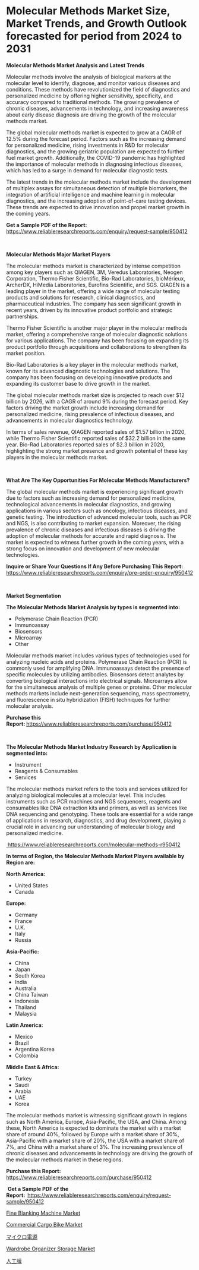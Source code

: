 <p><h1>Molecular Methods Market Size, Market Trends, and Growth Outlook forecasted for period from 2024 to 2031</h1></p><p><strong>Molecular Methods Market Analysis and Latest Trends</strong></p>
<p><p>Molecular methods involve the analysis of biological markers at the molecular level to identify, diagnose, and monitor various diseases and conditions. These methods have revolutionized the field of diagnostics and personalized medicine by offering higher sensitivity, specificity, and accuracy compared to traditional methods. The growing prevalence of chronic diseases, advancements in technology, and increasing awareness about early disease diagnosis are driving the growth of the molecular methods market.</p><p>The global molecular methods market is expected to grow at a CAGR of 12.5% during the forecast period. Factors such as the increasing demand for personalized medicine, rising investments in R&D for molecular diagnostics, and the growing geriatric population are expected to further fuel market growth. Additionally, the COVID-19 pandemic has highlighted the importance of molecular methods in diagnosing infectious diseases, which has led to a surge in demand for molecular diagnostic tests.</p><p>The latest trends in the molecular methods market include the development of multiplex assays for simultaneous detection of multiple biomarkers, the integration of artificial intelligence and machine learning in molecular diagnostics, and the increasing adoption of point-of-care testing devices. These trends are expected to drive innovation and propel market growth in the coming years.</p></p>
<p><strong>Get a Sample PDF of the Report:&nbsp;</strong> <a href="https://www.reliableresearchreports.com/enquiry/request-sample/950412">https://www.reliableresearchreports.com/enquiry/request-sample/950412</a></p>
<p>&nbsp;</p>
<p><strong>Molecular Methods Major Market Players</strong></p>
<p><p>The molecular methods market is characterized by intense competition among key players such as QIAGEN, 3M, Veredus Laboratories, Neogen Corporation, Thermo Fisher Scientific, Bio-Rad Laboratories, bioMérieux, ArcherDX, HiMedia Laboratories, Eurofins Scientific, and SGS. QIAGEN is a leading player in the market, offering a wide range of molecular testing products and solutions for research, clinical diagnostics, and pharmaceutical industries. The company has seen significant growth in recent years, driven by its innovative product portfolio and strategic partnerships.</p><p>Thermo Fisher Scientific is another major player in the molecular methods market, offering a comprehensive range of molecular diagnostic solutions for various applications. The company has been focusing on expanding its product portfolio through acquisitions and collaborations to strengthen its market position.</p><p>Bio-Rad Laboratories is a key player in the molecular methods market, known for its advanced diagnostic technologies and solutions. The company has been focusing on developing innovative products and expanding its customer base to drive growth in the market.</p><p>The global molecular methods market size is projected to reach over $12 billion by 2026, with a CAGR of around 9% during the forecast period. Key factors driving the market growth include increasing demand for personalized medicine, rising prevalence of infectious diseases, and advancements in molecular diagnostics technology.</p><p>In terms of sales revenue, QIAGEN reported sales of $1.57 billion in 2020, while Thermo Fisher Scientific reported sales of $32.2 billion in the same year. Bio-Rad Laboratories reported sales of $2.3 billion in 2020, highlighting the strong market presence and growth potential of these key players in the molecular methods market.</p></p>
<p>&nbsp;</p>
<p><strong>What Are The Key Opportunities For Molecular Methods Manufacturers?</strong></p>
<p><p>The global molecular methods market is experiencing significant growth due to factors such as increasing demand for personalized medicine, technological advancements in molecular diagnostics, and growing applications in various sectors such as oncology, infectious diseases, and genetic testing. The introduction of advanced molecular tools, such as PCR and NGS, is also contributing to market expansion. Moreover, the rising prevalence of chronic diseases and infectious diseases is driving the adoption of molecular methods for accurate and rapid diagnosis. The market is expected to witness further growth in the coming years, with a strong focus on innovation and development of new molecular technologies.</p></p>
<p><strong>Inquire or Share Your Questions If Any Before Purchasing This Report:</strong> <a href="https://www.reliableresearchreports.com/enquiry/pre-order-enquiry/950412">https://www.reliableresearchreports.com/enquiry/pre-order-enquiry/950412</a></p>
<p>&nbsp;</p>
<p><strong>Market Segmentation</strong></p>
<p><strong>The Molecular Methods Market Analysis by types is segmented into:</strong></p>
<p><ul><li>Polymerase Chain Reaction (PCR)</li><li>Immunoassay</li><li>Biosensors</li><li>Microarray</li><li>Other</li></ul></p>
<p><p>Molecular methods market includes various types of technologies used for analyzing nucleic acids and proteins. Polymerase Chain Reaction (PCR) is commonly used for amplifying DNA. Immunoassays detect the presence of specific molecules by utilizing antibodies. Biosensors detect analytes by converting biological interactions into electrical signals. Microarrays allow for the simultaneous analysis of multiple genes or proteins. Other molecular methods markets include next-generation sequencing, mass spectrometry, and fluorescence in situ hybridization (FISH) techniques for further molecular analysis.</p></p>
<p><strong>Purchase this Report:&nbsp;</strong><a href="https://www.reliableresearchreports.com/purchase/950412">https://www.reliableresearchreports.com/purchase/950412</a></p>
<p>&nbsp;</p>
<p><strong>The Molecular Methods Market Industry Research by Application is segmented into:</strong></p>
<p><ul><li>Instrument</li><li>Reagents & Consumables</li><li>Services</li></ul></p>
<p><p>The molecular methods market refers to the tools and services utilized for analyzing biological molecules at a molecular level. This includes instruments such as PCR machines and NGS sequencers, reagents and consumables like DNA extraction kits and primers, as well as services like DNA sequencing and genotyping. These tools are essential for a wide range of applications in research, diagnostics, and drug development, playing a crucial role in advancing our understanding of molecular biology and personalized medicine.</p></p>
<p><a href="https://www.reliableresearchreports.com/molecular-methods-r950412">&nbsp;https://www.reliableresearchreports.com/molecular-methods-r950412</a></p>
<p><strong>In terms of Region, the Molecular Methods Market Players available by Region are:</strong></p>
<p>
    <p> <strong> North America: </strong>
        <ul>
            <li>United States</li>
            <li>Canada</li>
        </ul>
        </p> 
    <p> <strong> Europe: </strong>
        <ul>
            <li>Germany</li>
            <li>France</li>
            <li>U.K.</li>
            <li>Italy</li>
            <li>Russia</li>
        </ul>
        </p> 
    <p> <strong> Asia-Pacific: </strong>
        <ul>
            <li>China</li>
            <li>Japan</li>
            <li>South Korea</li>
            <li>India</li>
            <li>Australia</li>
            <li>China Taiwan</li>
            <li>Indonesia</li>
            <li>Thailand</li>
            <li>Malaysia</li>
        </ul>
        </p> 
    <p> <strong> Latin America: </strong>
        <ul>
            <li>Mexico</li>
            <li>Brazil</li>
            <li>Argentina Korea</li>
            <li>Colombia</li>
        </ul>
        </p> 
    <p> <strong> Middle East & Africa: </strong>
        <ul>
            <li>Turkey</li>
            <li>Saudi</li>
            <li>Arabia</li>
            <li>UAE</li>
            <li>Korea</li>
        </ul>
    </p>
    </p>
<p><p>The molecular methods market is witnessing significant growth in regions such as North America, Europe, Asia-Pacific, the USA, and China. Among these, North America is expected to dominate the market with a market share of around 40%, followed by Europe with a market share of 30%, Asia-Pacific with a market share of 20%, the USA with a market share of 7%, and China with a market share of 3%. The increasing prevalence of chronic diseases and advancements in technology are driving the growth of the molecular methods market in these regions.</p></p>
<p><strong>Purchase this Report: </strong><a href="https://www.reliableresearchreports.com/purchase/950412">https://www.reliableresearchreports.com/purchase/950412</a></p>
<p>&nbsp;<strong>Get a Sample PDF of the Report:&nbsp;&nbsp;</strong><a href="https://www.reliableresearchreports.com/enquiry/request-sample/950412">https://www.reliableresearchreports.com/enquiry/request-sample/950412</a></p>
<p><strong></strong></p>
<p><p><a href="https://www.linkedin.com/pulse/decoding-fine-blanking-machine-market-metrics-share-jevcc">Fine Blanking Machine Market</a></p><p><a href="https://github.com/tamvrosiya/Market-Research-Report-List-4/blob/main/commercial-cargo-bike-market.md">Commercial Cargo Bike Market</a></p><p><a href="https://medium.com/@chrispcreem58/%E3%83%9E%E3%82%A4%E3%82%AF%E3%83%AD%E9%9B%BB%E6%BA%90%E4%BE%9B%E7%B5%A6%E5%B8%82%E5%A0%B4%E3%81%AE%E8%A6%8F%E6%A8%A1-cagr-%E3%83%88%E3%83%AC%E3%83%B3%E3%83%89-2024-2030-d08e306badee">マイクロ電源</a></p><p><a href="https://www.linkedin.com/pulse/wardrobe-organizer-storage-market-share-evolution-growth-vvwlc">Wardrobe Organizer Storage Market</a></p><p><a href="https://medium.com/@isabeleterson7845/%E4%BA%BA%E5%B7%A5%E8%86%9C%E5%B8%82%E5%A0%B4%E5%B1%95%E6%9C%9B-%E6%A5%AD%E7%95%8C%E6%A6%82%E8%A6%81%E3%81%A8%E4%BA%88%E6%B8%AC-2024%E5%B9%B4%E3%81%8B%E3%82%892031%E5%B9%B4-ca0efd24194e">人工膜</a></p></p>